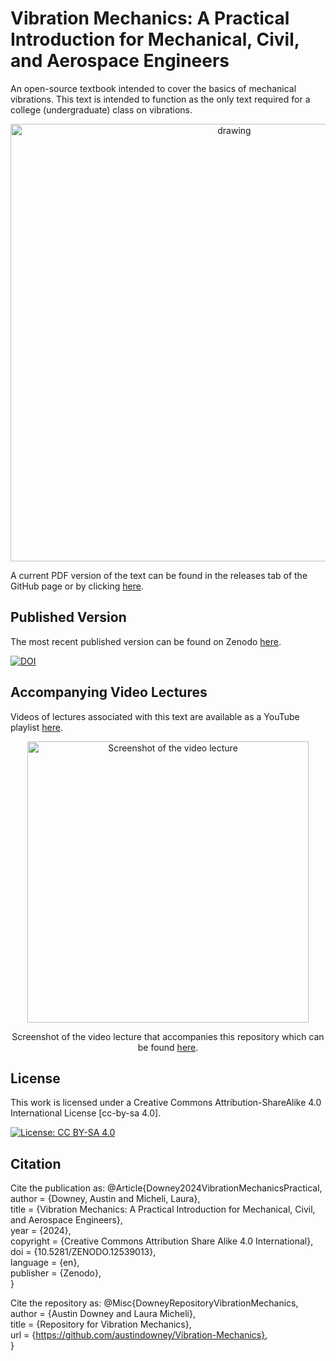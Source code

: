 # Vibration Mechanics: A Practical Introduction for Mechanical, Civil, and Aerospace Engineers
An open-source textbook intended to cover the basics of mechanical vibrations. This text is intended to function as the only text required for a college (undergraduate) class on vibrations. 


<p align="center">
<img src="source_material/figures/Martin_B-57_Canberra.png" alt="drawing" width="700"/>
</p>

A current PDF version of the text can be found in the releases tab of the GitHub page or by clicking <a href="https://github.com/austindowney/Vibration-Mechanics/blob/main/Vibration_Mechanics.pdf">here</a>.


## Published Version 
The most recent published version can be found on Zenodo <a href="https://doi.org/10.5281/zenodo.12539014">here</a>.

[![DOI](https://zenodo.org/badge/DOI/10.5281/zenodo.12539014.svg)](https://doi.org/10.5281/zenodo.12539014)

## Accompanying Video Lectures

Videos of lectures associated with this text are available as a YouTube playlist <a href="https://www.youtube.com/playlist?list=PL-2wJog-EC58uXz1LhpNRmV8nCEvyvoVS">here</a>.

<p align="center">
<a href="https://www.youtube.com/playlist?list=PL-2wJog-EC58uXz1LhpNRmV8nCEvyvoVS""><img src="media/youtube_video_screenshot.jpg" alt="Screenshot of the video lecture" width="450"></a>  
</p>
<p align="center"> Screenshot of the video lecture that accompanies this repository which can be found <a href="https://www.youtube.com/playlist?list=PL-2wJog-EC58uXz1LhpNRmV8nCEvyvoVS">here</a>.  </p>

## License

This work is licensed under a Creative Commons Attribution-ShareAlike 4.0 International License [cc-by-sa 4.0].

[![License: CC BY-SA 4.0](https://img.shields.io/badge/License-CC_BY--SA_4.0-lightgrey.svg)](https://creativecommons.org/licenses/by-sa/4.0/)


## Citation

Cite the publication as:
@Article{Downey2024VibrationMechanicsPractical,    
  author    = {Downey, Austin and Micheli, Laura},    
  title     = {Vibration Mechanics: A Practical Introduction for Mechanical, Civil, and Aerospace Engineers},    
  year      = {2024},    
  copyright = {Creative Commons Attribution Share Alike 4.0 International},    
  doi       = {10.5281/ZENODO.12539013},    
  language  = {en},    
  publisher = {Zenodo},    
}

Cite the repository as:
@Misc{DowneyRepositoryVibrationMechanics,  
  author = {Austin Downey and Laura Micheli},  
  title  = {Repository for Vibration Mechanics},  
  url    = {https://github.com/austindowney/Vibration-Mechanics},  
}  






